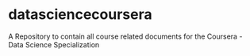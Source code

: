 datasciencecoursera
===================

A Repository to contain all course related documents for the Coursera - Data Science Specialization 

